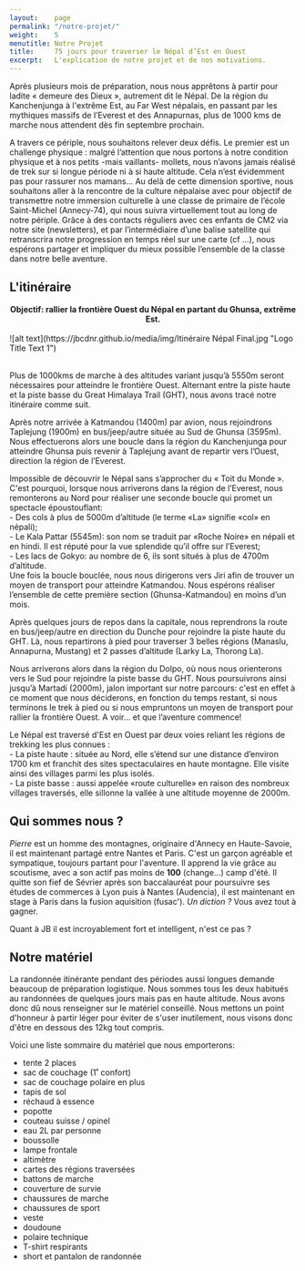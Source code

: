 ```yaml
---
layout:    page
permalink: "/notre-projet/"
weight:    5
menutitle: Notre Projet
title:     75 jours pour traverser le Népal d’Est en Ouest
excerpt:   L'explication de notre projet et de nos motivations.
---
```



Après plusieurs mois de préparation, nous nous apprêtons à partir pour ladite « demeure des Dieux », autrement dit le Népal. De la région du Kanchenjunga à l'extrême Est, au Far West népalais, en passant par les mythiques massifs de l’Everest et des Annapurnas, plus de 1000 kms de marche nous attendent dès fin septembre prochain. 

A travers ce périple, nous souhaitons relever deux défis. Le premier est un challenge physique : malgré l’attention que nous portons à notre condition physique et à nos petits -mais vaillants- mollets, nous n’avons jamais réalisé de trek sur si longue période ni à si haute altitude. Cela n’est évidemment pas pour rassurer nos mamans… Au delà de cette dimension sportive, nous souhaitons aller à la rencontre de la culture népalaise avec pour objectif de transmettre notre immersion culturelle à une classe de primaire de l’école Saint-Michel (Annecy-74), qui nous suivra virtuellement tout au long de notre périple. Grâce à des contacts réguliers avec ces enfants de CM2 via notre site (newsletters), et par l’intermédiaire d’une balise satellite qui retranscrira notre progression en temps réel sur une carte (cf …), nous espérons partager et impliquer du mieux possible l’ensemble de la classe dans notre belle aventure.

## L'itinéraire

<center><B>Objectif: rallier la frontière Ouest du Népal en partant du Ghunsa, extrême Est.</B></center>
<br>
![alt text](https://jbcdnr.github.io/media/img/Itinéraire Népal Final.jpg "Logo Title Text 1")

<br>Plus de 1000kms de marche à des altitudes variant jusqu’à 5550m seront nécessaires pour atteindre le frontière Ouest. Alternant entre la piste haute et la piste basse du Great Himalaya Trail (GHT), nous avons tracé notre itinéraire comme suit.

Après notre arrivée à Katmandou (1400m) par avion, nous rejoindrons Taplejung (1900m) en bus/jeep/autre située au Sud de Ghunsa (3595m). Nous effectuerons alors une boucle dans la région du Kanchenjunga pour atteindre Ghunsa puis revenir à Taplejung avant de repartir vers l’Ouest, direction la région de l’Everest.

Impossible de découvrir le Népal sans s’approcher du « Toit du Monde ». C'est pourquoi, lorsque nous arriverons dans la région de l’Everest, nous remonterons au Nord pour réaliser une seconde boucle qui promet un spectacle époustouflant:
<br>-	Des cols à plus de 5000m d’altitude (le terme «La» signifie «col» en népali);
<br>-	Le Kala Pattar (5545m): son nom se traduit par «Roche Noire» en népali et en hindi. Il est réputé pour la vue splendide qu’il offre sur l’Everest;
<br>-	Les lacs de Gokyo: au nombre de 6, ils sont situés à plus de 4700m d’altitude.
<br>Une fois la boucle bouclée, nous nous dirigerons vers Jiri afin de trouver un moyen de transport pour atteindre Katmandou. Nous espérons réaliser l’ensemble de cette première section (Ghunsa-Katmandou) en moins d’un mois.

Après quelques jours de repos dans la capitale, nous reprendrons la route en bus/jeep/autre en direction du Dunche pour rejoindre la piste haute du GHT. Là, nous repartirons à pied pour traverser 3 belles régions (Manaslu, Annapurna, Mustang) et 2 passes d’altitude (Larky La, Thorong La).

Nous arriverons alors dans la région du Dolpo, où nous nous orienterons vers le Sud pour rejoindre la piste basse du GHT. Nous poursuivrons ainsi jusqu’à Martadi (2000m), jalon important sur notre parcours: c'est en effet à ce moment que nous déciderons, en fonction du temps restant, si nous terminons le trek à pied ou si nous empruntons un moyen de transport pour rallier la frontière Ouest. A voir… et que l’aventure commence!

<p>
<table:border: 1px solid black;>
Le Népal est traversé d'Est en Ouest par deux voies reliant les régions de trekking les plus connues :
<br>- La piste haute : située au Nord, elle s’étend sur une distance d’environ 1700 km et franchit des sites spectaculaires en haute montagne. Elle visite ainsi des villages parmi les plus isolés.
<br>- La piste basse : aussi appelée «route culturelle» en raison des nombreux villages traversés, elle sillonne la vallée à une altitude moyenne de 2000m.
</p>
</table>


## Qui sommes nous ?

*Pierre* est un homme des montagnes, originaire d'Annecy en Haute-Savoie, il est maintenant partagé entre Nantes et Paris. C'est un garçon agréable et sympatique, toujours partant pour l'aventure. Il apprend la vie grâce au scoutisme, avec a son actif pas moins de **100** (change...) camp d'été. Il quitte son fief de Sévrier après son baccalauréat pour poursuivre ses études de commerces à Lyon puis à Nantes (Audencia), il est maintenant en stage à Paris dans la fusion aquisition (fusac'). *Un diction ?* Vous avez tout à gagner. 

Quant à JB il est incroyablement fort et intelligent, n'est ce pas ?

## Notre matériel

La randonnée itinérante pendant des périodes aussi longues demande beaucoup de préparation logistique. Nous sommes tous les deux habitués au randonnées de quelques jours mais pas en haute altitude. Nous avons donc dû nous renseigner sur le matériel conseillé. Nous mettons un point d'honneur à partir léger pour éviter de s'user inutilement, nous visons donc d'être en dessous des 12kg tout compris.

Voici une liste sommaire du matériel que nous emporterons:

- tente 2 places
- sac de couchage (1˚ confort)
- sac de couchage polaire en plus
- tapis de sol
- réchaud à essence
- popotte
- couteau suisse / opinel
- eau 2L par personne
- boussolle
- lampe frontale
- altimètre
- cartes des régions traversées
- battons de marche
- couverture de survie
- chaussures de marche
- chaussures de sport
- veste
- doudoune
- polaire technique
- T-shirt respirants
- short et pantalon de randonnée
